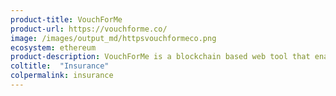 ```yaml
---
product-title: VouchForMe
product-url: https://vouchforme.co/
image: /images/output_md/httpsvouchformeco.png
ecosystem: ethereum
product-description: VouchForMe is a blockchain based web tool that enables users to ask friends and family to vouch for them.
coltitle:  "Insurance"
colpermalink: insurance
---
```

